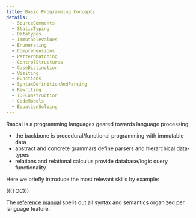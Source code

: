 ```yaml
---
title: Basic Programming Concepts
details:
  - SourceComments
  - StaticTyping
  - Datatypes
  - ImmutableValues
  - Enumerating
  - Comprehensions
  - PatternMatching
  - ControlStructures
  - CaseDistinction
  - Visiting
  - Functions
  - SyntaxDefinitionAndParsing
  - Rewriting
  - IDEConstruction
  - CodeModels
  - EquationSolving
---
```


Rascal is a programming languages geared towards language processing:
* the backbone is procedural/functional programming with immutable data
* abstract and concrete grammars define parsers and hierarchical data-types
* relations and relational calculus provide database/logic query functionality

Here we briefly introduce the most relevant skills by example:

(((TOC)))

The [reference manual]((Rascal:Rascal)) spells out all syntax and semantics organized per language feature.
